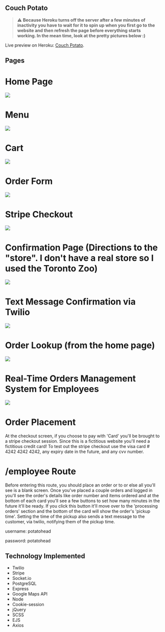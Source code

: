 ## Couch Potato
> :warning: **Because Heroku turns off the server after a few minutes of inactivity you have to wait for it to spin up when you first go to the website and then refresh the page before everything starts working. In the mean time, look at the pretty pictures below :)**

Live preview on Heroku: [Couch Potato](https://couch-potatoez.herokuapp.com/).

## Pages
# Home Page
![](https://i.gyazo.com/fa7ca86e4d0e712b8bca55c58c83576f.jpg)

# Menu
![](https://i.gyazo.com/a1fe876a12d786d76f667ce580c2ae6f.jpg)

# Cart
![](https://i.gyazo.com/617aab9fbc6dc4c323937508cbb59804.png)

# Order Form
![](https://i.gyazo.com/7892e822b378c58b466689e8701e692d.png)

# Stripe Checkout
![](https://i.gyazo.com/9a08b30ff3f77cdbaf281b53a8986e79.png)

# Confirmation Page (Directions to the "store". I don't have a real store so I used the Toronto Zoo)
![](https://i.gyazo.com/ab8f4af0e33d86e5fc37328ee458a18a.png)

# Text Message Confirmation via Twilio
![](https://i.gyazo.com/61c2b75cf1201e3eab0afa518b3a5335.png)

# Order Lookup (from the home page)
![](https://i.gyazo.com/4ed0a2b93b7a5816a09955a862147538.png)

# Real-Time Orders Management System for Employees
![](https://i.gyazo.com/3ff9704e671547caa29bba4e86c6ae3b.png)

# Order Placement

At the checkout screen, if you choose to pay with 'Card' you'll be brought to a stripe checkout session. Since this is a fictitious website you'll need a fictitious credit card! To test out the stripe checkout use the visa card # 4242 4242 4242, any expiry date in the future, and any cvv number.

# /employee Route

Before entering this route, you should place an order or to or else all you'll see is a blank screen. Once you've placed a couple orders and logged in you'll see the order's details like order number and items ordered and at the bottom of each card you'll see a few buttons to set how many minutes in the future it'll be ready. If you click this button it'll move over to the 'processing orders' section and the bottom of the card will show the order's 'pickup time'. Setting the time of the pickup also sends a text message to the customer, via twilio, notifying them of the pickup time.

username: potatohead

password: potatohead

## Technology Implemented

- Twilio
- Stripe
- Socket.io
- PostgreSQL
- Express
- Google Maps API
- Node
- Cookie-session
- jQuery
- SCSS
- EJS
- Axios
